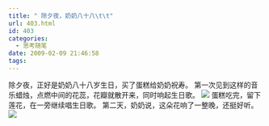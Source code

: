 ```yaml
---
title: " 除夕夜，奶奶八十八\t\t"
url: 403.html
id: 403
categories:
  - 思考随笔
date: 2009-02-09 21:46:58
tags:
---
```


除夕夜，正好是奶奶八十八岁生日，买了蛋糕给奶奶祝寿。 第一次见到这样的音乐蜡烛，点燃中间的花蕊，花瓣就散开来，同时响起生日歌。 ![](../../../images/2009/02/dscn0637.jpg) 蛋糕吃完，留下莲花，在一旁继续唱生日歌。 第二天，奶奶说，这朵花响了一整晚，还挺好听。 ![](../../../images/2009/02/dscn0644.jpg)